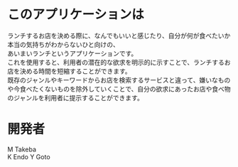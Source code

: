 このアプリケーションは
=======================  

ランチするお店を決める際に、なんでもいいと感じたり、自分が何が食べたいか本当の気持ちがわからないひと向けの、  
あいまいランチというアプリケーションです。  
これを使用すると、利用者の潜在的な欲求を明示的に示すことで、ランチするお店を決める時間を短縮することができます。  
既存のジャンルやキーワードからお店を検索するサービスと違って、嫌いなものや今食べたくないものを除外していくことで、自分の欲求にあったお店や食べ物のジャンルを利用者に提示することができます。  


開発者
======  

M Takeba  
K Endo
Y Goto
